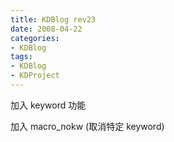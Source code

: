 ```yaml
---
title: KDBlog rev23
date: 2008-04-22
categories:
- KDBlog
tags:
- KDBlog
- KDProject
---
```

加入 keyword 功能

加入 macro_nokw (取消特定 keyword)

